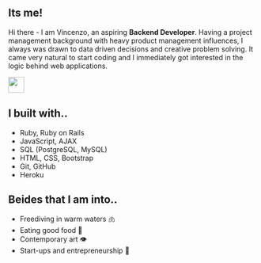 ## Its me!
Hi there - I am Vincenzo, an aspiring **Backend Developer**. Having a project management background with heavy product management influences, I always was drawn to data driven decisions and creative problem solving. It came very natural to start coding and I immediately got interested in the logic behind web applications.

<a href="https://www.linkedin.com/in/galantevincenzo/" target="_blank" ><img src="https://upload.wikimedia.org/wikipedia/commons/c/ca/LinkedIn_logo_initials.png" width=32 height=32></a>

## I built with..
- Ruby, Ruby on Rails 
- JavaScript, AJAX
- SQL (PostgreSQL, MySQL)
- HTML, CSS, Bootstrap
- Git, GitHub
- Heroku

## Beides that I am into..
- Freediving in warm waters 🫁 
- Eating good food 👄 
- Contemporary art 👁  
- Start-ups and entrepreneurship 🧠
